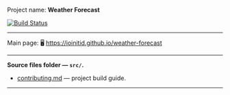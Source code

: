 Project name: **Weather Forecast**

[![Build Status](https://travis-ci.com/IOINITID/weather-forecast.svg?branch=master)](https://travis-ci.com/IOINITID/weather-forecast)

---

Main page: 🖥️ https://ioinitid.github.io/weather-forecast

---

**Source files folder — `src/`.**

- [contributing.md](contributing.md) — project build guide.

---
